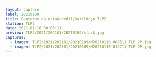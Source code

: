 ```yaml
---
layout: capture
label: 20210109
title: Capturas da esta&ccedil;&atilde;o TLP2
station: TLP2
date: 2021-01-10 00:05:11
preview: TLP2/2021/202101/20210109/stack.jpg
capturas:
  - imagem: TLP2/2021/202101/20210109/M20210110_000511_TLP_2P.jpg
  - imagem: TLP2/2021/202101/20210109/M20210110_012711_TLP_2P.jpg
---
```

